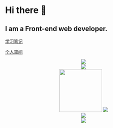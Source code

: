# Hi there 👋

<!-- **135xyq/135xyq** is a ✨ _special_ ✨ repository because its `README.md` (this file) appears on your GitHub profile. -->

<!-- Here are some ideas to get you started:

- 🔭 I’m currently working on ...
- 🌱 I’m currently learning ...
- 👯 I’m looking to collaborate on ...
- 🤔 I’m looking for help with ...
- 💬 Ask me about ...
- 📫 How to reach me: ...
- 😄 Pronouns: ...
- ⚡ Fun fact: ...
 -->
                   
## I am a Front-end web developer.


[学习笔记](https://135xyq.github.io/)  

[个人空间](http://xyq135.top/)

<div align="center"> <img src="https://github-readme-streak-stats.herokuapp.com/?user=135xyq" /> </div>

 <div align="center"> <img src="https://github-profile-trophy.vercel.app/?username=135xyq" /> </div>


 
 <div align="center">
    <img height="137px" src="https://github-readme-stats.vercel.app/api?username=135xyq&hide_title=true&hide_border=true&show_icons=trueline_height=21&text_color=000&icon_color=000&bg_color=0,ea6161,ffc64d,fffc4d,52fa5a&theme=graywhite" />     <img src="https://github-readme-stats.vercel.app/api/top-langs/?username=135xyq&hide_title=true&hide_border=true&layout=compact&langs_count=6&text_color=000&icon_color=fff&bg_color=0,52fa5a,4dfcff,c64dff&theme=graywhite" />
 
 </div>
 
 
 
 <div align="center"> <img src="https://activity-graph.herokuapp.com/graph?username=135xyq&theme=xcode&hide_title=true" /> </div>
 
 <div align="center"> <img src="https://visitor-badge.glitch.me/badge?page_id=135xyq" /> </div>
 
<!--  
 <div align="center"> <img src="https://github-readme-streak-stats.herokuapp.com/?user=135xyq" /> </div> -->

